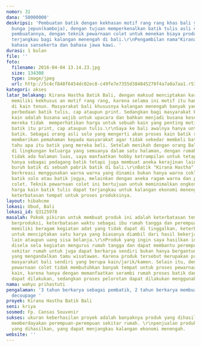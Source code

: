 ```yaml
---
nomor: 31
dana: '50000000'
deskripsi: 'Pembuatan batik dengan kekhasan motif rang rang khas bali yang dipadu
  bunga jepun(kamboja), dengan tujuan memperkenalkan batik tulis asli dengan cara
  pembuatannya, dengan teknik pewarnaan colet untuk menekan biaya produksi agar harga
  terjangkau bagi kalangan menengah di bali.\r\nPengambilan nama"Kirana Hastha" dari
  bahasa sansekerta dan bahasa jawa kawi. '
durasi: 1 bulan
file: ''
foto:
  filename: 2016-04-04 13.14.23.jpg
  size: 134308
  type: image/jpeg
  url: http://5c4cf848f6454dc02ec8-c49fe7e7355d384845270f4a7a0a7aa1.r53.cf2.rackcdn.com/b503a803-e3ec-46a5-9dfa-00632d02d67a/2016-04-04%2013.14.23.jpg
kategori: akses
latar_belakang: Kirana Hastha Batik Bali, dengan maksud menciptakan karya batik yang
  memiliki kekhusus an motif rang rang, karena selama ini motif itu hanya di gunakan
  di kain tenun. Masyarakat bali khususnya kalangan menengah banyak yang tidak paham
  perbedaan batik tulis, cap ataupun print. Sedangkan bagi masyarakat Bali sendiri
  kain adalah busana wajib untuk upacara dan bahkan menjadi busana keseharian, sehingga
  mereka tidak  memperhatikan harga untuk sebuah kain yang penting motif bagus entah
  batik itu print, cap ataupun tulis.\r\nSaya ke bali awalnya hanya untuk berdagang
  batik. Sebagai orang asli solo yang mengerti akan proses kain batik sangat ingin
  memberikan pemahaman kepada masyarakat agar tidak sekedar membeli batik tanpa mereka
  tahu apa itu batik yang mereka beli. Setelah menikah dengan orang Bali dan tinggal
  di lingkungan keluarga yang semuanya dalam satu halaman, dengan rumah  yang relatif
  tidak ada halaman luas, saya manfaatkan hobby ketrampilan untuk tetap berkarya bukan
  hanya sebagai pedagang batik tetapi juga membuat aneka kerajinan lainnya, juga sebagai
  buruh batik di sebuah pabrik batik di bali.\r\nBatik "Kirana Hastha" ini saya ingin
  berkreasi menggunakan warna warna yang dinamis bukan hanya warna coklat hitam khas
  batik solo atau batik jogya, melainkan dengan aneka ragam warna dan proses pewarnaan
  colet. Teknik pewarnaan colet ini bertujuan untuk meminimalkan ongkos produksi sehingga
  harga kain batik tulis dapat terjangkau untuk kalangan ekonomi menengah, juga karena
  keterbatasan tempat untuk proses produksinya.
layout: hibahcme
lokasi: Ubud, Bali
lokasi_id: Q3125978
masalah: Pokok pikiran untuk membuat produk ini adalah keterbatasan tempat saya untuk
  berproduksi, keterbatasan waktu sebagai ibu rumah tangga dan perempuan bali yang
  memiliki beragam kegiatan adat yang tidak dapat di tinggalkan, keterbatasan dana
  untuk menciptakan satu karya yang biasanya diambil dari hasil bekerja di tempat
  lain ataupun uang sisa belanja.\r\nProduk yang ingin saya hasilkan ini, dapat dilakukan
  disela sela kegiatan mengurus rumah tangga dan dapat membantu perempuan perempuan
  sekitar rumah untuk juga dapat berkarya sendiri bukan hanya bergantung pada usaha-usaha
  yang mengandalkan tamu wisatawan. Karena produk tersebut merupakan produk kebutuhan
  masyarakat bali sendiri yang berupa kain/jarik/kamen. Selain itu, dengan teknik
  pewarnaan colet tidak membutuhkan banyak tempat untuk proses pewarnaan atau pelorotan
  kain, karena hanya dengan memanfaatkan serambi rumah proses batik dan pewarnaan
  dapat dilakukan, sedangkan proses pelorotan dapat dilakukan menggunakan kompor dapur.
nama: wahyu prihastuti
pengalaman: '3 tahun berkarya sebagai pembatik, 2 tahun berkarya membuat aneka kerajinan
  decoupage '
proyek: Kirana Hastha Batik Bali
seni: kriya
sosmed: Fp. Cansas Souvenir
sukses: ukuran keberhasilan proyek adalah banyaknya produk yang dihasilkan dengan
  memberdayakan perempuan-perempuan sekitar rumah. \r\npenjualan produk dari karya
  yang dihasilkan, yang dapat menjangkau kalangan ekonomi menengah.
website: ''
---
```

